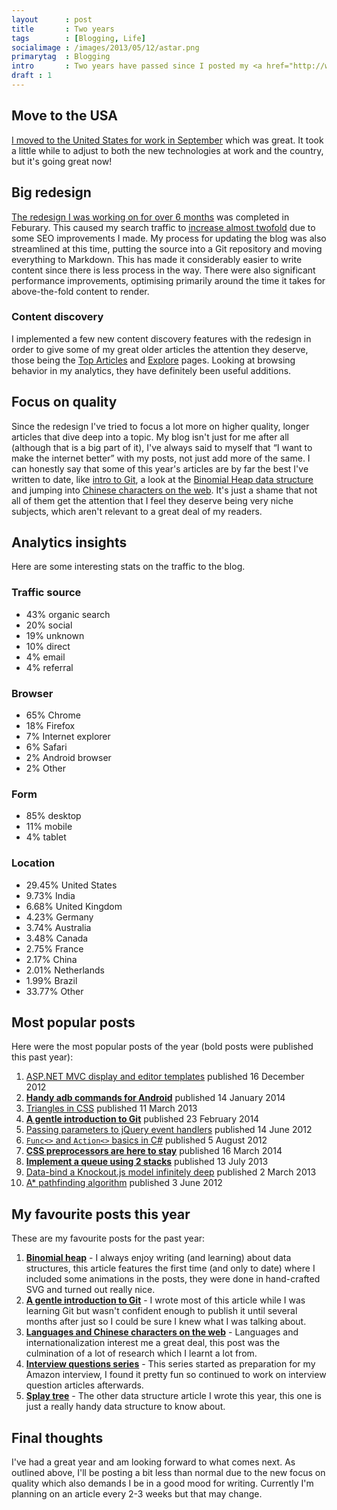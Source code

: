 ```yaml
---
layout      : post
title       : Two years
tags        : [Blogging, Life]
socialimage : /images/2013/05/12/astar.png
primarytag  : Blogging
intro       : Two years have passed since I posted my <a href="http://www.growingwiththeweb.com/2012/04/sass-syntactically-awesome-stylesheets.html">first article</a> on the blog. I wanted to look back and reflect on both blogging and life in the last year.
draft : 1
---
```


## Move to the USA

[I moved to the United States for work in September](http://www.growingwiththeweb.com/2013/08/coming-to-america.html) which was great. It took a little while to adjust to both the new technologies at work and the country, but it's going great now!



## Big redesign

[The redesign I was working on for over 6 months](http://www.growingwiththeweb.com/2014/02/redesign-3-from-blogger-to-github-pages.html) was completed in Feburary. This caused my search traffic to [increase almost twofold](https://plus.google.com/103459318088659120104/posts/Re1DVZNUA1N) due to some SEO improvements I made. My process for updating the blog was also streamlined at this time, putting the source into a Git repository and moving everything to Markdown. This has made it considerably easier to write content since there is less process in the way. There were also significant performance improvements, optimising primarily around the time it takes for above-the-fold content to render.

### Content discovery

I implemented a few new content discovery features with the redesign in order to give some of my great older articles the attention they deserve, those being the [Top Articles](http://www.growingwiththeweb.com/p/top-articles.html) and [Explore](http://www.growingwiththeweb.com/p/explore.html) pages. Looking at browsing behavior in my analytics, they have definitely been useful additions.



## Focus on quality

Since the redesign I've tried to focus a lot more on higher quality, longer articles that dive deep into a topic. My blog isn't just for me after all (although that is a big part of it), I've always said to myself that <q>I want to make the internet better</q> with my posts, not just add more of the same. I can honestly say that some of this year's articles are by far the best I've written to date, like [intro to Git](http://www.growingwiththeweb.com/2014/02/a-gentle-introduction-to-git.html), a look at the [Binomial Heap data structure](http://www.growingwiththeweb.com/2014/01/binomial-heap.html) and jumping into [Chinese characters on the web](http://www.growingwiththeweb.com/2014/03/languages-and-chinese-characters-on-the-web.html). It's just a shame that not all of them get the attention that I feel they deserve being very niche subjects, which aren't relevant to a great deal of my readers.



## Analytics insights

Here are some interesting stats on the traffic to the blog.

### Traffic source

- 43% organic search
- 20% social
- 19% unknown
- 10% direct
- 4% email
- 4% referral

### Browser

- 65% Chrome
- 18% Firefox
- 7% Internet explorer
- 6% Safari
- 2% Android browser
- 2% Other

### Form

- 85% desktop
- 11% mobile
- 4% tablet

### Location

- 29.45% United States
- 9.73% India
- 6.68% United Kingdom
- 4.23% Germany
- 3.74% Australia
- 3.48% Canada
- 2.75% France
- 2.17% China
- 2.01% Netherlands
- 1.99% Brazil
- 33.77% Other



## Most popular posts

Here were the most popular posts of the year (bold posts were published this past year):

1. [ASP.NET MVC display and editor templates](http://www.growingwiththeweb.com/2012/12/aspnet-mvc-display-and-editor-templates.html) published 16 December 2012
2. [**Handy adb commands for Android**](http://www.growingwiththeweb.com/2014/01/handy-adb-commands-for-android.html) published 14 January 2014
3. [Triangles in CSS](http://www.growingwiththeweb.com/2013/03/triangles-in-css.html) published 11 March 2013
4. [**A gentle introduction to Git**](http://www.growingwiththeweb.com/2014/02/a-gentle-introduction-to-git.html) published 23 February 2014
5. [Passing parameters to jQuery event handlers](http://www.growingwiththeweb.com/2012/06/passing-parameters-to-jquery-event.html) published 14 June 2012
6. [`Func<>` and `Action<>` basics in C#](http://www.growingwiththeweb.com/2012/08/func-and-action-basics-in-c.html) published 5 August 2012
7. [**CSS preprocessors are here to stay**](http://www.growingwiththeweb.com/2014/03/css-preprocessors-are-here-to-stay.html) published 16 March 2014
8. [**Implement a queue using 2 stacks**](http://www.growingwiththeweb.com/2013/07/algorithm-implement-queue-using-2-stacks.html) published 13 July 2013
9. [Data-bind a Knockout.js model infinitely deep](http://www.growingwiththeweb.com/2013/03/data-bind-knockoutjs-model-infinitely.html) published 2 March 2013
10. [A\* pathfinding algorithm](http://www.growingwiththeweb.com/2012/06/a-pathfinding-algorithm.html) published 3 June 2012



## My favourite posts this year

These are my favourite posts for the past year:

1. [**Binomial heap**](http://www.growingwiththeweb.com/2014/01/binomial-heap.html) - I always enjoy writing (and learning) about data structures, this article features the first time (and only to date) where I included some animations in the posts, they were done in hand-crafted SVG and turned out really nice.
2. [**A gentle introduction to Git**](http://www.growingwiththeweb.com/2014/02/a-gentle-introduction-to-git.html) - I wrote most of this article while I was learning Git but wasn't confident enough to publish it until several months after just so I could be sure I knew what I was talking about.
3. [**Languages and Chinese characters on the web**](http://www.growingwiththeweb.com/2014/03/languages-and-chinese-characters-on-the-web.html) - Languages and internationalization interest me a great deal, this post was the culmination of a lot of research which I learnt a lot from.
4. [**Interview questions series**](http://www.growingwiththeweb.com/p/explore.html?t=Interview%20questions) - This series started as preparation for my Amazon interview, I found it pretty fun so continued to work on interview question articles afterwards.
5. [**Splay tree**](http://www.growingwiththeweb.com/2013/06/data-structure-splay-tree.html) - The other data structure article I wrote this year, this one is just a really handy data structure to know about.



## Final thoughts

I've had a great year and am looking forward to what comes next. As outlined above, I'll be posting a bit less than normal due to the new focus on quality which also demands I be in a good mood for writing. Currently I'm planning on an article every 2-3 weeks but that may change.
